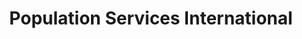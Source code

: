 ---
layout: work-single
title: Population Services International
year: 2015
link: "http://psi.org"
image: psi.jpg
tags: Wordpress
description: 
role: Front-End Developer
published: true
---